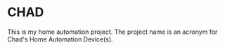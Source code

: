 # CHAD
This is my home automation project. The project name is an acronym for Chad's Home Automation Device(s). 
